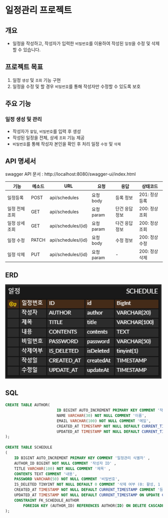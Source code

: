 # 일정관리 프로젝트

## 개요
- 일정을 작성하고, 작성자가 입력한 `비밀번호`를 이용하여 작성된 `일정`을 수정 및 삭제할 수 있습니다.

## 프로젝트 목표
1. 일정 `생성` 및 `조회` 기능 구현
2. 일정을 수정 및 할 경우 `비밀번호`를 통해 작성자만 수정할 수 있도록 보호

## 주요 기능
### 일정 생성 및 관리
- 작성자가 `할일`, `비밀번호`를 입력 후 생성
- 작성된 일정을 전체, 상세 `조회` 기능 제공
- `비밀번호`를 통해 작성자 본인을 확인 후 처리 일정 `수정` 및 `삭제`

## API 명세서
swagger API 문서 : http://localhost:8080/swagger-ui/index.html

| 기능       | 메소드   | URL                | 요청       | 응답       | 상태코드      |
|----------|-------|--------------------|----------|----------|-----------|
| 일정등록     | POST  | api/schedules      | 요청 body  | 등록 정보    | 201: 정상등록 |
| 일정 전체 조회 | GET   | api/schedules      | 요청 param | 단건 응답 정보 | 200: 정상조회 |
| 일정 상세 조회 | GET   | api/schedules/{id} | 요청 param | 다건 응답 정보 | 200: 정상조회 |
| 일정 수정    | PATCH | api/schedules/{id} | 요청 body  | 수정 정보    | 200: 정상수정 |
| 일정 삭제    | PUT   | api/schedules/{id} | 요청 param  | -        | 200: 정상삭제 |


## ERD
<img src="schedule.png" width="500" height="300">

## SQL
```sql
CREATE TABLE AUTHOR(
                       ID BIGINT AUTO_INCREMENT PRIMARY KEY COMMENT '작성 식별자',
                       NAME VARCHAR(30) NOT NULL COMMENT '이름',
                       EMAIL VARCHAR(100) NOT NULL COMMENT '메일',
                       CREATED_AT TIMESTAMP NOT NULL DEFAULT CURRENT_TIMESTAMP COMMENT '등록일',
                       UPDATED_AT TIMESTAMP NOT NULL DEFAULT CURRENT_TIMESTAMP ON UPDATE CURRENT_TIMESTAMP COMMENT '수정일'
);

CREATE TABLE SCHEDULE
(
    ID BIGINT AUTO_INCREMENT PRIMARY KEY COMMENT '일정관리 식별자' ,
    AUTHOR_ID BIGINT NOT NULL COMMENT '작성자 ID' ,
    TITLE VARCHAR(100) NOT NULL COMMENT '제목' ,
    CONTENTS TEXT COMMENT '내용',
    PASSWORD VARCHAR(50) NOT NULL COMMENT '비밀번호',
    IS_DELETED TINYINT NOT NULL DEFAULT 0 COMMENT '삭제 여부 (0: 활성, 1 : 삭제)' ,
    CREATED_AT TIMESTAMP NOT NULL DEFAULT CURRENT_TIMESTAMP COMMENT '등록일',
    UPDATED_AT TIMESTAMP NOT NULL DEFAULT CURRENT_TIMESTAMP ON UPDATE CURRENT_TIMESTAMP COMMENT '수정일',
    CONSTRAINT FK_SCHEDULE_AUTHOR
        FOREIGN KEY (AUTHOR_ID) REFERENCES AUTHOR(ID) ON DELETE CASCADE
);
```